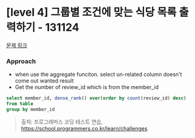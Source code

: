 # [level 4] 그룹별 조건에 맞는 식당 목록 출력하기 - 131124 

[문제 링크](https://school.programmers.co.kr/learn/courses/30/lessons/131124) 

### Approach
- when use the aggregate funciton. select un-related column doesn't come out wanted result
- Get the number of review_id which is from the member_id

``` sql
select member_id, dense_rank() over(order by count(review_id) desc) 
from table
group by member_id

```




> 출처: 프로그래머스 코딩 테스트 연습, https://school.programmers.co.kr/learn/challenges
